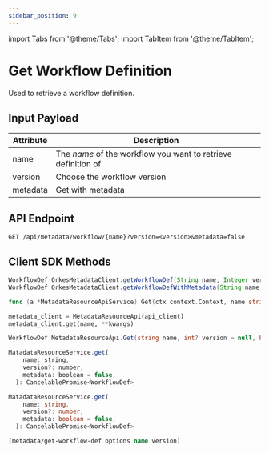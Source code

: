```yaml
---
sidebar_position: 9
---
```


import Tabs from '@theme/Tabs';
import TabItem from '@theme/TabItem';

# Get Workflow Definition

Used to retrieve a workflow definition.

## Input Payload

| Attribute | Description |
| --------- | -------------- |
| name      | The *name* of the workflow you want to retrieve definition of |
| version   | Choose the workflow version |
| metadata  | Get with metadata |

## API Endpoint

```
GET /api/metadata/workflow/{name}?version=<version>&metadata=false
```

## Client SDK Methods

<Tabs>
<TabItem value="Java" label="Java">

```java
WorkflowDef OrkesMetadataClient.getWorkflowDef(String name, Integer version)
WorkflowDef OrkesMetadataClient.getWorkflowDefWithMetadata(String name, Integer version)
```

</TabItem>
<TabItem value="Golang" label="Golang">

```go
func (a *MetadataResourceApiService) Get(ctx context.Context, name string, localVarOptionals *MetadataResourceApiGetOpts) (model.WorkflowDef, *http.Response, error)
```

</TabItem>
<TabItem value="Python" label="Python">

```python
metadata_client = MetadataResourceApi(api_client)
metadata_client.get(name, **kwargs)
```

</TabItem>
<TabItem value="CSharp" label="CSharp">

```csharp
WorkflowDef MetadataResourceApi.Get(string name, int? version = null, bool? metadata = null)
```

</TabItem>
<TabItem value="Javascript" label="Javascript">

```javascript
MatadataResourceService.get(
    name: string,
    version?: number,
    metadata: boolean = false,
  ): CancelablePromise<WorkflowDef>
```

</TabItem>
<TabItem value="Typescript" label="Typescript">

```typescript
MatadataResourceService.get(
    name: string,
    version?: number,
    metadata: boolean = false,
  ): CancelablePromise<WorkflowDef>
```

</TabItem>
<TabItem value="Clojure" label="Clojure">

```clojure
(metadata/get-workflow-def options name version)
```

</TabItem>
</Tabs>
